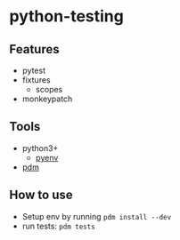 # python-testing

## Features

- pytest
- fixtures
  - scopes
- monkeypatch 

## Tools
- python3+
  - [pyenv](https://github.com/pyenv/pyenv)
- [pdm](https://pdm-project.org/)

## How to use

- Setup env by running `pdm install --dev`
- run tests: `pdm tests`
